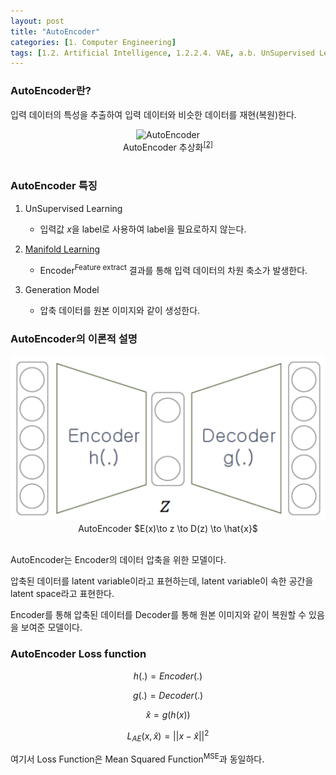 ```yaml
---
layout: post
title: "AutoEncoder"
categories: [1. Computer Engineering]
tags: [1.2. Artificial Intelligence, 1.2.2.4. VAE, a.b. UnSupervised Learning]
---
```


### AutoEncoder란?

입력 데이터의 특성을 추출하여 입력 데이터와 비슷한 데이터를 재현(복원)한다.

<center><img alt="AutoEncoder" src="https://blog.keras.io/img/ae/autoencoder_schema.jpg"></center>

<center>AutoEncoder 추상화<sup><a href="#footnote_2_1" name="footnote_2_2">[2]</a></sup></center><br/>


### AutoEncoder 특징

1. UnSupervised Learning
    * 입력값 $x$을 label로 사용하여 label을 필요로하지 않는다.

2. [Manifold Learning](https://maizer2.github.io/1.%20computer%20engineering/2023-06-23-manifold-learning.html)
    * Encoder<sup>Feature extract</sup> 결과를 통해 입력 데이터의 차원 축소가 발생한다.

3. Generation Model
    * 압축 데이터를 원본 이미지와 같이 생성한다.


### AutoEncoder의 이론적 설명

<center><img width="800" alt="AutoEncoder" src="https://raw.githubusercontent.com/maizer2/gitblog_img/main/1.%20Computer%20Engineering/1.2.%20Artificial%20Intelligence/2022-03-29-AutoEncoder/AutoEncoder.PNG"></center>

<center>AutoEncoder $E(x)\to z \to D(z) \to \hat{x}$</center><br/>

AutoEncoder는 Encoder의 데이터 압축을 위한 모델이다.

압축된 데이터를 latent variable이라고 표현하는데, latent variable이 속한 공간을 latent space라고 표현한다.

Encoder를 통해 압축된 데이터를 Decoder를 통해 원본 이미지와 같이 복원할 수 있음을 보여준 모델이다.

### AutoEncoder Loss function

$$ h(.) = Encoder(.) $$

$$ g(.) = Decoder(.) $$

$$ \hat{x} = g(h(x))$$

$$ L_{AE}(x, \hat{x}) = \vert{}\vert{} x - \hat{x} \vert{}\vert{}^2 $$

여기서 Loss Function은 Mean Squared Function<sup>MSE</sup>과 동일하다.